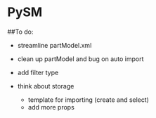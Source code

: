 # PySM
##To do:
- streamline partModel.xml
- clean up partModel and bug on auto import
- add filter type
- think about storage


  - template for importing (create and select)
  - add more props
